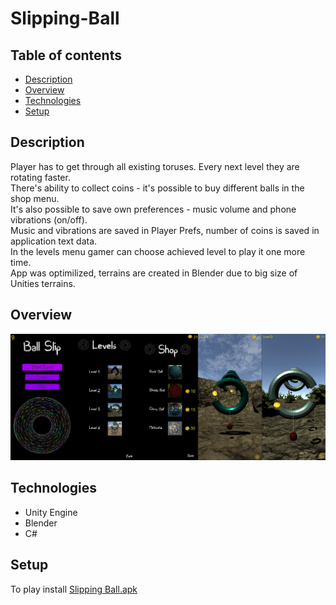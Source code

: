 # Slipping-Ball
## Table of contents
- [Description](#description)
- [Overview](#overview)
- [Technologies](#technologies)
- [Setup](#setup)

## Description
Player has to get through all existing toruses. Every next level they are rotating faster. </br>
There's ability to collect coins - it's possible to buy different balls in the shop menu. </br>
It's also possible to save own preferences - music volume and phone vibrations (on/off). </br> 
Music and vibrations are saved in Player Prefs, number of coins is saved in application text data. </br>
In the levels menu gamer can choose achieved level to play it one more time. </br>
App was optimilized, terrains are created in Blender due to big size of Unities terrains.

## Overview
![](https://github.com/michsak/Slipping-Ball/blob/master/Overview/1.png)

## Technologies
* Unity Engine
* Blender
* C#

## Setup
To play install [Slipping Ball.apk](https://github.com/michsak/Slipping-Ball/blob/master/Slipping%20Ball.apk)
